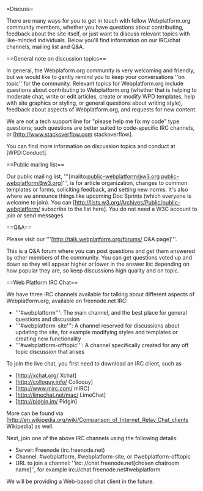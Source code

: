=Discuss=

There are many ways for you to get in touch with fellow Webplatform.org community members, whether you have questions about contributing, feedback about the site itself, or just want to discuss relevant topics with like-minded individuals. Below you'll find information on our IRC/chat channels, mailing list and Q&A.

==General note on discussion topics==

In general, the Webplaform.org community is very welcoming and friendly, but we would like to gently remind you to keep your conversations ''on topic'' for the community. Relevant topics for Webplatform.org include questions about contributing to Webplatform.org (whether that is helping to moderate chat, write or edit articles, create or modify WPD templates, help with site graphics or styling, or general questions about writing style), feedback about aspects of Webplatform.org, and requests for new content.

We are not a tech support line for "please help me fix my code" type questions; such questions are better suited to code-specific IRC channels, or [http://www.stackoverflow.com stackoverflow].

You can find more information on discussion topics and conduct at [WPD:Conduct].

==Public mailing list==

Our public mailing list, '''[mailto:public-webplatform@w3.org public-webplatform@w3.org]''', is for article organization, changes to common templates or forms, soliciting feedback, and setting new norms. It's also where we announce things like upcoming Doc Sprints (which everyone is welcome to join). You can [http://lists.w3.org/Archives/Public/public-webplatform/ subscribe to the list here]. You do not need a W3C account to join or send messages.

==Q&A==

Please visit our '''[http://talk.webplatform.org/forums/ Q&A page]'''.

This is a Q&A forum where you can post questions and get them answered by other members of the community. You can get questions voted up and down so they will appear higher or lower in the answer list depending on how popular they are, so keep discussions high quality and on topic.

==Web Platform IRC Chat==

We have three IRC channels available for talking about different aspects of Webplatform.org, available on freenode.net IRC:

* '''#webplatform''': The main channel, and the best place for general questions and discussion 
* '''#webplatform-site''': A channel reserved for discussions about updating the site, for example modifying styles and templates or creating new functionality
* '''#webplatform-offtopic''': A channel specifically created for any off topic discussion that arises

To join the live chat, you first need to download an IRC client, such as

* [http://xchat.org/ Xchat]
* [http://colloquy.info/ Colloquy]
* [http://www.mirc.com/ mIRC]
* [http://limechat.net/mac/ LimeChat]
* [http://pidgin.im/ Pidgin]

More can be found via [http://en.wikipedia.org/wiki/Comparison_of_Internet_Relay_Chat_clients Wikipedia] as well.

Next, join one of the above IRC channels using the following details:

* Server: Freenode (irc.freenode.net) 
* Channel: #webplatform, #webplatform-site, or #webplatform-offtopic 
* URL to join a channel: ''irc: //chat.freenode.net[chosen chatroom name]'', for example irc://chat.freenode.net#webplatform

We will be providing a Web-based chat client in the future.